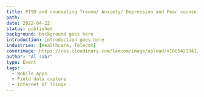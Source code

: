 ```yaml
---
title: PTSD and counseling Trauma/ Anxiety/ Depression and Fear counseling
path:
date: 2022-04-22
status: published
background: background goes here
introduction: introduction goes here
industries: [Healthcare, Telecom]
coverimage: https://res.cloudinary.com/lamcom/image/upload/v1665421341/mindbeyond/icon/ptsd_etqrrf.png
author: "Al Jabr"
type: Event
tags:
  - Mobile Apps
  - Field data capture
  - Internet Of Things
---
```

<!--more-->

